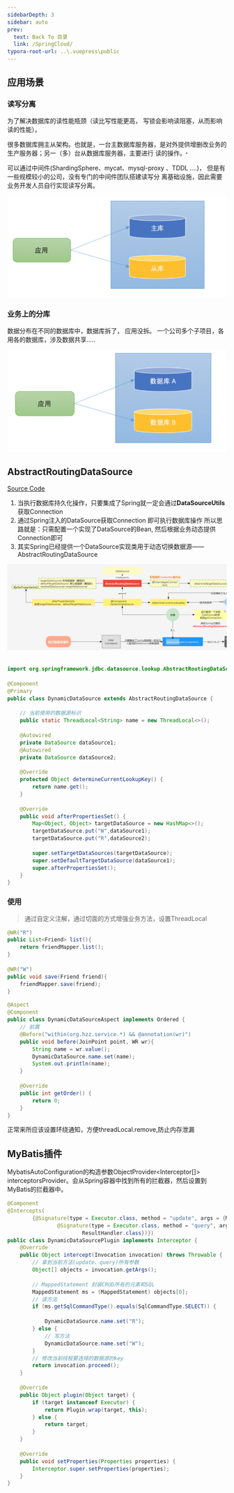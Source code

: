 ```yaml
---
sidebarDepth: 3
sidebar: auto
prev:
  text: Back To 目录
  link: /SpringCloud/
typora-root-url: ..\.vuepress\public
---
```




## 应用场景

### 读写分离



为了解决数据库的读性能瓶颈（读比写性能更高， 写锁会影响读阻塞，从而影响读的性能）。 

很多数据库拥主从架构。也就是，一台主数据库服务器，是对外提供增删改业务的生产服务器；另一（多）台从数据库服务器，主要进行 读的操作。ꞏ 

可以通过中间件(ShardingSphere、mycat、mysql-proxy 、TDDL ....)， 但是有一些规模较小的公司，没有专门的中间件团队搭建读写分 离基础设施，因此需要业务开发人员自行实现读写分离。



![image-20230318111106738](/images/springcloud/image-20230318111106738.png)

### 业务上的分库

数据分布在不同的数据库中，数据库拆了， 应用没拆。 一个公司多个子项目，各用各的数据库，涉及数据共享.....

![image-20230318111147658](/images/springcloud/image-20230318111147658.png)



## AbstractRoutingDataSource

[Source Code](https://github.com/Q10Viking/springcloudalibaba/tree/main/dynamic-datasource/dynamic-datasource)

1. 当执行数据库持久化操作，只要集成了Spring就一定会通过**DataSourceUtils**获取Connection 
2. 通过Spring注入的DataSource获取Connection 即可执行数据库操作 所以思路就是：只需配置一个实现了DataSource的Bean, 然后根据业务动态提供Connection即可 
3. 其实Spring已经提供一个DataSource实现类用于动态切换数据源——AbstractRoutingDataSource

![image-20230318110530196](/images/springcloud/image-20230318110530196.png)



```java

import org.springframework.jdbc.datasource.lookup.AbstractRoutingDataSource;

@Component
@Primary
public class DynamicDataSource extends AbstractRoutingDataSource {

    // 当前使用的数据源标识
    public static ThreadLocal<String> name = new ThreadLocal<>();

    @Autowired
    private DataSource dataSource1;
    @Autowired
    private DataSource dataSource2;

    @Override
    protected Object determineCurrentLookupKey() {
        return name.get();
    }

    @Override
    public void afterPropertiesSet() {
        Map<Object, Object> targetDataSource = new HashMap<>();
        targetDataSource.put("W",dataSource1);
        targetDataSource.put("R",dataSource2);

        super.setTargetDataSources(targetDataSource);
        super.setDefaultTargetDataSource(dataSource1);
        super.afterPropertiesSet();
    }
}
```

### 使用

> 通过自定义注解，通过切面的方式增强业务方法，设置ThreadLocal

```java
@WR("R")
public List<Friend> list(){
    return friendMapper.list();
}

@WR("W")
public void save(Friend friend){
    friendMapper.save(friend);
}
```

```java
@Aspect
@Component
public class DynamicDataSourceAspect implements Ordered {
    // 前置
    @Before("within(org.hzz.service.*) && @annotation(wr)")
    public void before(JoinPoint point, WR wr){
        String name = wr.value();
        DynamicDataSource.name.set(name);
        System.out.println(name);
    }

    @Override
    public int getOrder() {
        return 0;
    }
}
```

正常来所应该设置环绕通知，方便threadLocal.remove,防止内存泄漏



## MyBatis插件

MybatisAutoConfiguration的构造参数ObjectProvider<Interceptor[]> interceptorsProvider。会从Spring容器中找到所有的拦截器，然后设置到MyBatis的拦截器中。

```java
@Component
@Intercepts(
        {@Signature(type = Executor.class, method = "update", args = {MappedStatement.class, Object.class}),
                @Signature(type = Executor.class, method = "query", args = {MappedStatement.class, Object.class, RowBounds.class,
                        ResultHandler.class})})
public class DynamicDataSourcePlugin implements Interceptor {
    @Override
    public Object intercept(Invocation invocation) throws Throwable {
        // 拿到当前方法(update、query)所有参数
        Object[] objects = invocation.getArgs();

        // MappedStatement 封装CRUD所有的元素和SQL
        MappedStatement ms = (MappedStatement) objects[0];
        // 读方法
        if (ms.getSqlCommandType().equals(SqlCommandType.SELECT)) {

            DynamicDataSource.name.set("R");
        } else {
            // 写方法
            DynamicDataSource.name.set("W");
        }
        // 修改当前线程要选择的数据源的key
        return invocation.proceed();
    }

    @Override
    public Object plugin(Object target) {
        if (target instanceof Executor) {
            return Plugin.wrap(target, this);
        } else {
            return target;
        }
    }

    @Override
    public void setProperties(Properties properties) {
        Interceptor.super.setProperties(properties);
    }
}
```

